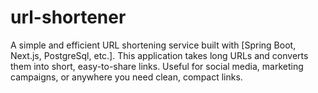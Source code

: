 # url-shortener
A simple and efficient URL shortening service built with [Spring Boot, Next.js, PostgreSql, etc.]. This application takes long URLs and converts them into short, easy-to-share links. Useful for social media, marketing campaigns, or anywhere you need clean, compact links.
